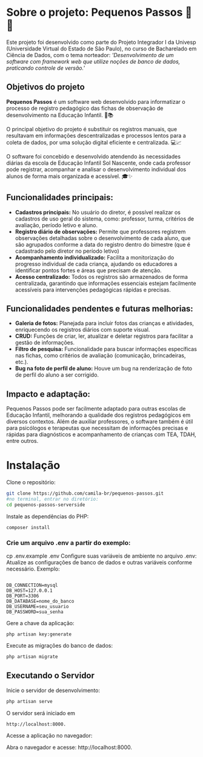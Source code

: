 # Sobre o projeto: Pequenos Passos 👣👶

Este projeto foi desenvolvido como parte do Projeto Integrador I da Univesp (Universidade Virtual do Estado de São Paulo), no curso de Bacharelado em Ciência de Dados, com o tema norteador: <i>'Desenvolvimento de um software com framework web que utilize noções de banco de dados, praticando controle de versão.'</i>

## Objetivos do projeto
**Pequenos Passos** é um software web desenvolvido para informatizar o processo de registro pedagógico das fichas de observação de desenvolvimento na Educação Infantil. 🚸📚

O principal objetivo do projeto é substituir os registros manuais, que resultavam em informações descentralizadas e processos lentos para a coleta de dados, por uma solução digital eficiente e centralizada. 💻📈

O software foi concebido e desenvolvido atendendo às necessidades diárias da escola de Educação Infantil Sol Nascente, onde cada professor pode registrar, acompanhar e analisar o desenvolvimento individual dos alunos de forma mais organizada e acessível. 🎓✨

## Funcionalidades principais:
- **Cadastros principais:** No usuário do diretor, é possível realizar os cadastros de uso geral do sistema, como: professor, turma, critérios de avaliação, período letivo e aluno.
- **Registro diário de observações:** Permite que professores registrem observações detalhadas sobre o desenvolvimento de cada aluno, que são agrupados conforme a data do registro dentro do bimestre (que é cadastrado pelo diretor no período letivo)
- **Acompanhamento individualizado:** Facilita a monitorização do progresso individual de cada criança, ajudando os educadores a identificar pontos fortes e áreas que precisam de atenção.
- **Acesso centralizado:** Todos os registros são armazenados de forma centralizada, garantindo que informações essenciais estejam facilmente acessíveis para intervenções pedagógicas rápidas e precisas.

## Funcionalidades pendentes e futuras melhorias:
- **Galeria de fotos:** Planejada para incluir fotos das crianças e atividades, enriquecendo os registros diários com suporte visual.
- **CRUD:** Funções de criar, ler, atualizar e deletar registros para facilitar a gestão de informações.
- **Filtro de pesquisa:** Funcionalidade para buscar informações específicas nas fichas, como critérios de avaliação (comunicação, brincadeiras, etc.).
- **Bug na foto de perfil de aluno:** Houve um bug na renderização de foto de perfil do aluno a ser corrigido.

## Impacto e adaptação:
Pequenos Passos pode ser facilmente adaptado para outras escolas de Educação Infantil, melhorando a qualidade dos registros pedagógicos em diversos contextos. Além de auxiliar professores, o software também é útil para psicólogos e terapeutas que necessitam de informações precisas e rápidas para diagnósticos e acompanhamento de crianças com TEA, TDAH, entre outros.

# Instalação
Clone o repositório:
```sh
git clone https://github.com/camila-br/pequenos-passos.git
#no terminal, entrar no diretório:
cd pequenos-passos-serverside
```
 Instale as dependências do PHP:
```
composer install
```

### Crie um arquivo .env a partir do exemplo:

cp .env.example .env
Configure suas variáveis de ambiente no arquivo .env:
Atualize as configurações de banco de dados e outras variáveis conforme necessário. Exemplo:
```env

DB_CONNECTION=mysql
DB_HOST=127.0.0.1
DB_PORT=3306
DB_DATABASE=nome_do_banco
DB_USERNAME=seu_usuario
DB_PASSWORD=sua_senha
```
Gere a chave da aplicação:
```
php artisan key:generate
```
Execute as migrações do banco de dados:
```bash
php artisan migrate 
```

## Executando o Servidor
Inicie o servidor de desenvolvimento:

```bash
php artisan serve
```
O servidor será iniciado em 
```
http://localhost:8000.
```
Acesse a aplicação no navegador:

Abra o navegador e acesse: http://localhost:8000.
